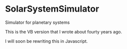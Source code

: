 # SolarSystemSimulator
Simulator for planetary systems

This is the VB version that I wrote about fourty years ago.

I will soon be rewriting this in Javascript.
